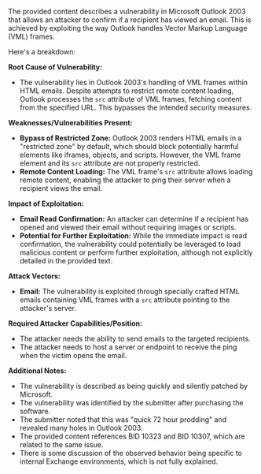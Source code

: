 The provided content describes a vulnerability in Microsoft Outlook 2003 that allows an attacker to confirm if a recipient has viewed an email. This is achieved by exploiting the way Outlook handles Vector Markup Language (VML) frames.

Here's a breakdown:

**Root Cause of Vulnerability:**
- The vulnerability lies in Outlook 2003's handling of VML frames within HTML emails. Despite attempts to restrict remote content loading, Outlook processes the `src` attribute of VML frames, fetching content from the specified URL. This bypasses the intended security measures.

**Weaknesses/Vulnerabilities Present:**
- **Bypass of Restricted Zone:** Outlook 2003 renders HTML emails in a "restricted zone" by default, which should block potentially harmful elements like iframes, objects, and scripts. However, the VML frame element and its `src` attribute are not properly restricted.
- **Remote Content Loading:** The VML frame's `src` attribute allows loading remote content, enabling the attacker to ping their server when a recipient views the email.

**Impact of Exploitation:**
- **Email Read Confirmation:** An attacker can determine if a recipient has opened and viewed their email without requiring images or scripts.
- **Potential for Further Exploitation:** While the immediate impact is read confirmation, the vulnerability could potentially be leveraged to load malicious content or perform further exploitation, although not explicitly detailed in the provided text.

**Attack Vectors:**
- **Email:** The vulnerability is exploited through specially crafted HTML emails containing VML frames with a `src` attribute pointing to the attacker's server.

**Required Attacker Capabilities/Position:**
- The attacker needs the ability to send emails to the targeted recipients.
- The attacker needs to host a server or endpoint to receive the ping when the victim opens the email.

**Additional Notes:**
- The vulnerability is described as being quickly and silently patched by Microsoft.
- The vulnerability was identified by the submitter after purchasing the software.
- The submitter noted that this was "quick 72 hour prodding" and revealed many holes in Outlook 2003.
- The provided content references BID 10323 and BID 10307, which are related to the same issue.
- There is some discussion of the observed behavior being specific to internal Exchange environments, which is not fully explained.